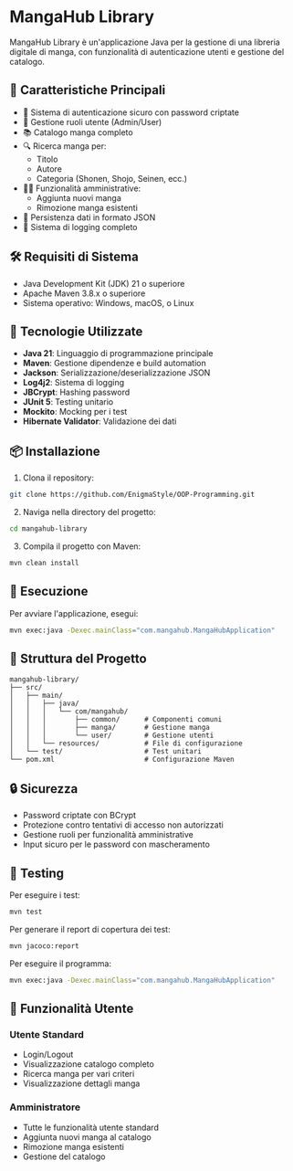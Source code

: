 # MangaHub Library

MangaHub Library è un'applicazione Java per la gestione di una libreria digitale di manga, con funzionalità di autenticazione utenti e gestione del catalogo.

## 🚀 Caratteristiche Principali

- 🔐 Sistema di autenticazione sicuro con password criptate
- 👥 Gestione ruoli utente (Admin/User)
- 📚 Catalogo manga completo
- 🔍 Ricerca manga per:
  - Titolo
  - Autore
  - Categoria (Shonen, Shojo, Seinen, ecc.)
- 👨‍💼 Funzionalità amministrative:
  - Aggiunta nuovi manga
  - Rimozione manga esistenti
- 💾 Persistenza dati in formato JSON
- 📝 Sistema di logging completo

## 🛠️ Requisiti di Sistema

- Java Development Kit (JDK) 21 o superiore
- Apache Maven 3.8.x o superiore
- Sistema operativo: Windows, macOS, o Linux

## 🔧 Tecnologie Utilizzate

- **Java 21**: Linguaggio di programmazione principale
- **Maven**: Gestione dipendenze e build automation
- **Jackson**: Serializzazione/deserializzazione JSON
- **Log4j2**: Sistema di logging
- **JBCrypt**: Hashing password
- **JUnit 5**: Testing unitario
- **Mockito**: Mocking per i test
- **Hibernate Validator**: Validazione dei dati

## 📦 Installazione

1. Clona il repository:
```bash
git clone https://github.com/EnigmaStyle/OOP-Programming.git
```

2. Naviga nella directory del progetto:
```bash
cd mangahub-library
```

3. Compila il progetto con Maven:
```bash
mvn clean install
```

## 🚀 Esecuzione

Per avviare l'applicazione, esegui:
```bash
mvn exec:java -Dexec.mainClass="com.mangahub.MangaHubApplication"
```

## 📁 Struttura del Progetto

```
mangahub-library/
├── src/
│   ├── main/
│   │   ├── java/
│   │   │   └── com/mangahub/
│   │   │       ├── common/      # Componenti comuni
│   │   │       ├── manga/       # Gestione manga
│   │   │       └── user/        # Gestione utenti
│   │   └── resources/           # File di configurazione
│   └── test/                    # Test unitari
└── pom.xml                      # Configurazione Maven
```

## 🔒 Sicurezza

- Password criptate con BCrypt
- Protezione contro tentativi di accesso non autorizzati
- Gestione ruoli per funzionalità amministrative
- Input sicuro per le password con mascheramento

## 🧪 Testing

Per eseguire i test:
```bash
mvn test
```

Per generare il report di copertura dei test:
```bash
mvn jacoco:report
```
Per eseguire il programma:
```bash
mvn exec:java -Dexec.mainClass="com.mangahub.MangaHubApplication"  
```

## 📝 Funzionalità Utente

### Utente Standard
- Login/Logout
- Visualizzazione catalogo completo
- Ricerca manga per vari criteri
- Visualizzazione dettagli manga

### Amministratore
- Tutte le funzionalità utente standard
- Aggiunta nuovi manga al catalogo
- Rimozione manga esistenti
- Gestione del catalogo

